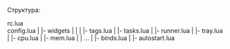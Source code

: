 Структура:

  rc.lua
    \
    config.lua
     |
     |- widgets
     |      |
     |      |- tags.lua
     |      |- tasks.lua
     |      |- runner.lua
     |      |- tray.lua
     |      |- cpu.lua
     |      |- mem.lua
     |      | …
     |
     |- binds.lua
     |
     |- autostart.lua
